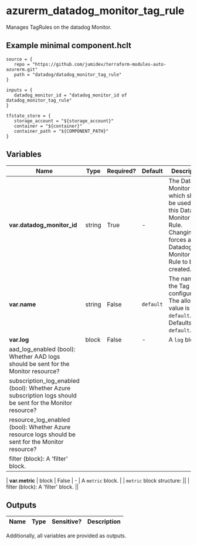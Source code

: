 # azurerm_datadog_monitor_tag_rule

Manages TagRules on the datadog Monitor.

## Example minimal component.hclt

```hcl
source = {
   repo = "https://github.com/jumidev/terraform-modules-auto-azurerm.git" 
   path = "datadog/datadog_monitor_tag_rule" 
}

inputs = {
   datadog_monitor_id = "datadog_monitor_id of datadog_monitor_tag_rule" 
}

tfstate_store = {
   storage_account = "${storage_account}" 
   container = "${container}" 
   container_path = "${COMPONENT_PATH}" 
}

```

## Variables

| Name | Type | Required? |  Default  |  Description |
| ---- | ---- | --------- |  ----------- | ----------- |
| **var.datadog_monitor_id** | string | True | -  |  The Datadog Monitor Id which should be used for this Datadog Monitor Tag Rule. Changing this forces a new Datadog Monitor Tag Rule to be created. | 
| **var.name** | string | False | `default`  |  The name of the Tag Rules configuration. The allowed value is `default`. Defaults to `default`. | 
| **var.log** | block | False | -  |  A `log` block. | | `log` block structure: || 
|   aad_log_enabled (bool): Whether AAD logs should be sent for the Monitor resource? ||
|   subscription_log_enabled (bool): Whether Azure subscription logs should be sent for the Monitor resource? ||
|   resource_log_enabled (bool): Whether Azure resource logs should be sent for the Monitor resource? ||
|   filter (block): A 'filter' block. ||

| **var.metric** | block | False | -  |  A `metric` block. | | `metric` block structure: || 
|   filter (block): A 'filter' block. ||




## Outputs

| Name | Type | Sensitive? | Description |
| ---- | ---- | --------- | --------- |

Additionally, all variables are provided as outputs.

